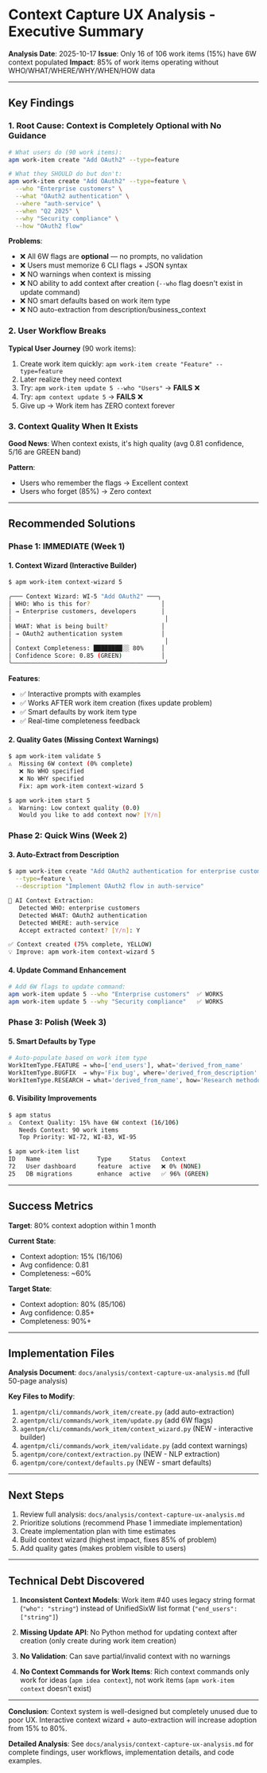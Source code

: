 # Context Capture UX Analysis - Executive Summary

**Analysis Date**: 2025-10-17
**Issue**: Only 16 of 106 work items (15%) have 6W context populated
**Impact**: 85% of work items operating without WHO/WHAT/WHERE/WHY/WHEN/HOW data

---

## Key Findings

### 1. Root Cause: Context is Completely Optional with No Guidance

```bash
# What users do (90 work items):
apm work-item create "Add OAuth2" --type=feature

# What they SHOULD do but don't:
apm work-item create "Add OAuth2" --type=feature \
  --who "Enterprise customers" \
  --what "OAuth2 authentication" \
  --where "auth-service" \
  --when "Q2 2025" \
  --why "Security compliance" \
  --how "OAuth2 flow"
```

**Problems**:
- ❌ All 6W flags are **optional** — no prompts, no validation
- ❌ Users must memorize 6 CLI flags + JSON syntax
- ❌ NO warnings when context is missing
- ❌ NO ability to add context after creation (`--who` flag doesn't exist in update command)
- ❌ NO smart defaults based on work item type
- ❌ NO auto-extraction from description/business_context

### 2. User Workflow Breaks

**Typical User Journey** (90 work items):
1. Create work item quickly: `apm work-item create "Feature" --type=feature`
2. Later realize they need context
3. Try: `apm work-item update 5 --who "Users"` → **FAILS** ❌
4. Try: `apm context update 5` → **FAILS** ❌
5. Give up → Work item has ZERO context forever

### 3. Context Quality When It Exists

**Good News**: When context exists, it's high quality (avg 0.81 confidence, 5/16 are GREEN band)

**Pattern**:
- Users who remember the flags → Excellent context
- Users who forget (85%) → Zero context

---

## Recommended Solutions

### Phase 1: IMMEDIATE (Week 1)

#### 1. Context Wizard (Interactive Builder)
```bash
$ apm work-item context-wizard 5

╭─── Context Wizard: WI-5 "Add OAuth2" ───╮
│ WHO: Who is this for?                    │
│ → Enterprise customers, developers       │
│                                           │
│ WHAT: What is being built?               │
│ → OAuth2 authentication system           │
│                                           │
│ Context Completeness: ████████░░ 80%     │
│ Confidence Score: 0.85 (GREEN)           │
╰───────────────────────────────────────────╯
```

**Features**:
- ✅ Interactive prompts with examples
- ✅ Works AFTER work item creation (fixes update problem)
- ✅ Smart defaults by work item type
- ✅ Real-time completeness feedback

#### 2. Quality Gates (Missing Context Warnings)
```bash
$ apm work-item validate 5
⚠️  Missing 6W context (0% complete)
   ❌ No WHO specified
   ❌ No WHY specified
   Fix: apm work-item context-wizard 5

$ apm work-item start 5
⚠️  Warning: Low context quality (0.0)
   Would you like to add context now? [Y/n]
```

### Phase 2: Quick Wins (Week 2)

#### 3. Auto-Extract from Description
```bash
$ apm work-item create "Add OAuth2 authentication for enterprise customers" \
  --type=feature \
  --description "Implement OAuth2 flow in auth-service"

🤖 AI Context Extraction:
   Detected WHO: enterprise customers
   Detected WHAT: OAuth2 authentication
   Detected WHERE: auth-service
   Accept extracted context? [Y/n]: Y

✅ Context created (75% complete, YELLOW)
💡 Improve: apm work-item context-wizard 5
```

#### 4. Update Command Enhancement
```bash
# Add 6W flags to update command:
apm work-item update 5 --who "Enterprise customers"  ✅ WORKS
apm work-item update 5 --why "Security compliance"   ✅ WORKS
```

### Phase 3: Polish (Week 3)

#### 5. Smart Defaults by Type
```python
# Auto-populate based on work item type
WorkItemType.FEATURE → who=['end_users'], what='derived_from_name'
WorkItemType.BUGFIX  → why='Fix bug', where='derived_from_description'
WorkItemType.RESEARCH → what='derived_from_name', how='Research methodology'
```

#### 6. Visibility Improvements
```bash
$ apm status
⚠️  Context Quality: 15% have 6W context (16/106)
   Needs Context: 90 work items
   Top Priority: WI-72, WI-83, WI-95

$ apm work-item list
ID   Name                Type     Status   Context
72   User dashboard      feature  active   ❌ 0% (NONE)
25   DB migrations       enhance  active   ✅ 96% (GREEN)
```

---

## Success Metrics

**Target**: 80% context adoption within 1 month

**Current State**:
- Context adoption: 15% (16/106)
- Avg confidence: 0.81
- Completeness: ~60%

**Target State**:
- Context adoption: 80% (85/106)
- Avg confidence: 0.85+
- Completeness: 90%+

---

## Implementation Files

**Analysis Document**: `docs/analysis/context-capture-ux-analysis.md` (full 50-page analysis)

**Key Files to Modify**:
1. `agentpm/cli/commands/work_item/create.py` (add auto-extraction)
2. `agentpm/cli/commands/work_item/update.py` (add 6W flags)
3. `agentpm/cli/commands/work_item/context_wizard.py` (NEW - interactive builder)
4. `agentpm/cli/commands/work_item/validate.py` (add context warnings)
5. `agentpm/core/context/extraction.py` (NEW - NLP extraction)
6. `agentpm/core/context/defaults.py` (NEW - smart defaults)

---

## Next Steps

1. Review full analysis: `docs/analysis/context-capture-ux-analysis.md`
2. Prioritize solutions (recommend Phase 1 immediate implementation)
3. Create implementation plan with time estimates
4. Build context wizard (highest impact, fixes 85% of problem)
5. Add quality gates (makes problem visible to users)

---

## Technical Debt Discovered

1. **Inconsistent Context Models**: Work item #40 uses legacy string format (`"who": "string"`) instead of UnifiedSixW list format (`"end_users": ["string"]`)

2. **Missing Update API**: No Python method for updating context after creation (only create during work item creation)

3. **No Validation**: Can save partial/invalid context with no warnings

4. **No Context Commands for Work Items**: Rich context commands only work for ideas (`apm idea context`), not work items (`apm work-item context` doesn't exist)

---

**Conclusion**: Context system is well-designed but completely unused due to poor UX. Interactive context wizard + auto-extraction will increase adoption from 15% to 80%.

**Detailed Analysis**: See `docs/analysis/context-capture-ux-analysis.md` for complete findings, user workflows, implementation details, and code examples.
